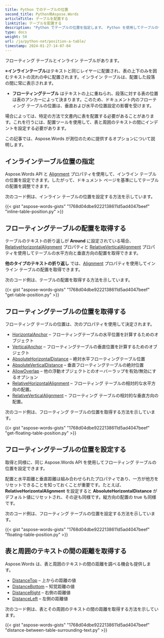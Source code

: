 ```yaml
---
title: Python でのテーブルの位置
second_title: Python用Aspose.Words
articleTitle: テーブルを配置する
linktitle: テーブルを配置する
description: "Python でテーブルの位置を指定します。 Python を使用してテーブルの位置合わせを取得し、フローティング テーブルの位置を取得および設定します。"
type: docs
weight: 50
url: /ja/python-net/position-a-table/
timestamp: 2024-01-27-14-07-04
---
```


フローティング テーブルとインライン テーブルがあります。

※**インラインテーブル**はテキストと同じレイヤーに配置され、表の上下のみを囲むテキストの流れの中に配置されます。インライン テーブルは、配置した段落の間に常に表示されます。
* **フローティングテーブル** はテキストの上に重ねられ、段落に対する表の位置は表のアンカーによって決まります。このため、ドキュメント内のフローティング テーブルの位置は、垂直および水平の位置設定の影響を受けます。

場合によっては、特定の方法で文書内に表を配置する必要があることがあります。これを行うには、配置ツールを使用して、表と周囲のテキストの間にインデントを設定する必要があります。

この記事では、Aspose.Words が測位のために提供するオプションについて説明します。

## インラインテーブル位置の指定

Aspose.Words API と [Alignment](https://reference.aspose.com/words/python-net/aspose.words.tables/table/alignment/) プロパティを使用して、インライン テーブルの位置を設定できます。したがって、ドキュメント ページを基準にしてテーブルの配置を調整できます。

次のコード例は、インライン テーブルの位置を設定する方法を示しています。

{{< gist "aspose-words-gists" "1768d04dbe9222138611d5ad4047beef" "inline-table-position.py" >}}

## フローティングテーブルの配置を取得する

テーブルのテキストの折り返しが **Around** に設定されている場合、[RelativeHorizontalAlignment](https://reference.aspose.com/words/python-net/aspose.words.tables/table/relative_horizontal_alignment/) プロパティと [RelativeVerticalAlignment](https://reference.aspose.com/words/python-net/aspose.words.tables/table/relative_vertical_alignment/) プロパティを使用してテーブルの水平方向と垂直方向の配置を取得できます。

**他のタイプのテキストの折り返し** では、[Alignment](https://reference.aspose.com/words/python-net/aspose.words.tables/table/alignment/) プロパティを使用してインライン テーブルの配置を取得できます。

次のコード例は、テーブルの配置を取得する方法を示しています。

{{< gist "aspose-words-gists" "1768d04dbe9222138611d5ad4047beef" "get-table-position.py" >}}

## フローティングテーブルの位置を取得する

 フローティング テーブルの位置は、次のプロパティを使用して決定されます。

* [HorizontalAnchor](https://reference.aspose.com/words/python-net/aspose.words.tables/table/horizontal_anchor/) – フローティングテーブルの水平位置を計算するためのオブジェクト
* [VerticalAnchor](https://reference.aspose.com/words/python-net/aspose.words.tables/table/vertical_anchor/) – フローティングテーブルの垂直位置を計算するためのオブジェクト
* [AbsoluteHorizontalDistance](https://reference.aspose.com/words/python-net/aspose.words.tables/table/absolute_horizontal_distance/) – 絶対水平フローティングテーブル位置
* [AbsoluteVerticalDistance](https://reference.aspose.com/words/python-net/aspose.words.tables/table/absolute_vertical_distance/) – 垂直フローティングテーブルの絶対位置
* [AllowOverlap](https://reference.aspose.com/words/python-net/aspose.words.tables/table/allow_overlap/) – 他の浮動オブジェクトとのオーバーラップを有効/無効にするオプション
* [RelativeHorizontalAlignment](https://reference.aspose.com/words/python-net/aspose.words.tables/table/relative_horizontal_alignment/) – フローティング テーブルの相対的な水平方向の配置。
* [RelativeVerticalAlignment](https://reference.aspose.com/words/python-net/aspose.words.tables/table/relative_vertical_alignment/) – フローティング テーブルの相対的な垂直方向の配置。

次のコード例は、フローティング テーブルの位置を取得する方法を示しています。

{{< gist "aspose-words-gists" "1768d04dbe9222138611d5ad4047beef" "get-floating-table-position.py" >}}

## フローティングテーブルの位置を設定する

取得と同様に、同じ Aspose.Words API を使用してフローティング テーブルの位置を設定できます。

配置と水平距離と垂直距離は組み合わせられたプロパティであり、一方が他方をリセットできることを知っておくことが重要です。たとえば、**RelativeHorizontalAlignment** を設定すると **AbsoluteHorizontalDistance** がデフォルト値にリセットされ、その逆も同様です。縦方向の配置の true も同様です。

次のコード例は、フローティング テーブルの位置を設定する方法を示しています。

{{< gist "aspose-words-gists" "1768d04dbe9222138611d5ad4047beef" "floating-table-position.py" >}}

## 表と周囲のテキストの間の距離を取得する

Aspose.Words は、表と周囲のテキストの間の距離を調べる機会も提供します。

- [DistanceTop](https://reference.aspose.com/words/python-net/aspose.words.tables/table/distance_top/) – 上からの距離の値
- [DistanceBottom](https://reference.aspose.com/words/python-net/aspose.words.tables/table/distance_bottom/) – 知覚距離の値
- [DistanceRight](https://reference.aspose.com/words/python-net/aspose.words.tables/table/distance_right/) – 右側の距離値
- [DistanceLeft](https://reference.aspose.com/words/python-net/aspose.words.tables/table/distance_left/) – 左側の距離値

次のコード例は、表とその周囲のテキストの間の距離を取得する方法を示しています。

{{< gist "aspose-words-gists" "1768d04dbe9222138611d5ad4047beef" "distance-between-table-surrounding-text.py" >}}
